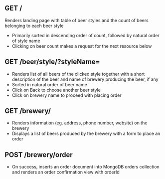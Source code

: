 ## GET /

Renders landing page with table of beer styles and the count of beers belonging to each beer style

- Primarily sorted in descending order of count, followed by natural order of style name
- Clicking on beer count makes a request for the next resource below

## GET /beer/style/<styleId>?styleName=<styleName>

- Renders list of all beers of the clicked style together with a short description of the beer and name of brewery producing the beer, if any
- Sorted in natural order of beer name
- Click on Back to choose another beer style
- Click on brewery name to proceed with placing order

## GET /brewery/<breweryId>

- Renders information (eg. address, phone number, website) on the brewery
- Displays a list of beers produced by the brewery with a form to place an order

## POST /brewery<breweryId>/order

- On success, inserts an order document into MongoDB orders collection and renders an order confirmation view with orderId
